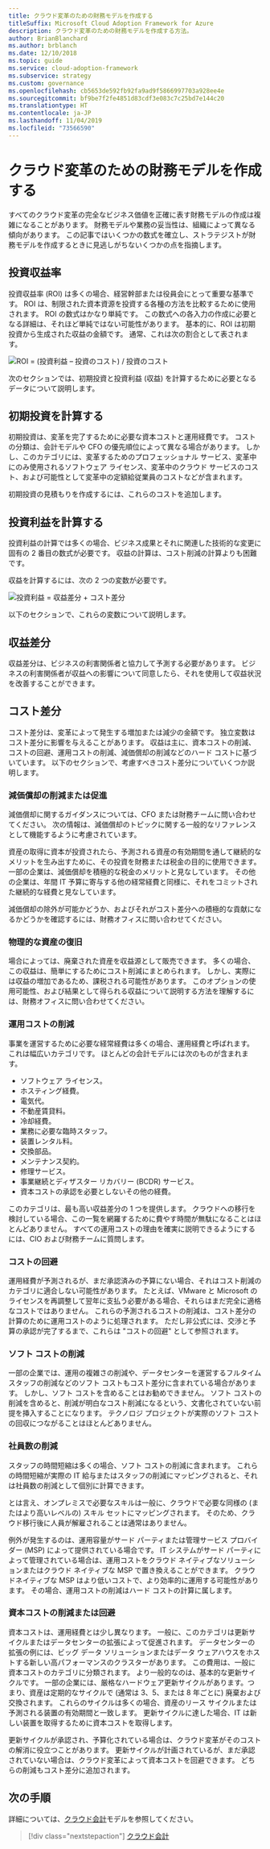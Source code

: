 ```yaml
---
title: クラウド変革のための財務モデルを作成する
titleSuffix: Microsoft Cloud Adoption Framework for Azure
description: クラウド変革のための財務モデルを作成する方法。
author: BrianBlanchard
ms.author: brblanch
ms.date: 12/10/2018
ms.topic: guide
ms.service: cloud-adoption-framework
ms.subservice: strategy
ms.custom: governance
ms.openlocfilehash: cb5653de592fb92fa9ad9f5866997703a928ee4e
ms.sourcegitcommit: bf9be7f2fe4851d83cdf3e083c7c25bd7e144c20
ms.translationtype: HT
ms.contentlocale: ja-JP
ms.lasthandoff: 11/04/2019
ms.locfileid: "73566590"
---
```

# <a name="create-a-financial-model-for-cloud-transformation"></a>クラウド変革のための財務モデルを作成する

すべてのクラウド変革の完全なビジネス価値を正確に表す財務モデルの作成は複雑になることがあります。 財務モデルや業務の妥当性は、組織によって異なる傾向があります。 この記事ではいくつかの数式を確立し、ストラテジストが財務モデルを作成するときに見逃しがちないくつかの点を指摘します。

## <a name="return-on-investment"></a>投資収益率

投資収益率 (ROI) は多くの場合、経営幹部または役員会にとって重要な基準です。 ROI は、制限された資本資源を投資する各種の方法を比較するために使用されます。 ROI の数式はかなり単純です。 この数式への各入力の作成に必要となる詳細は、それほど単純ではない可能性があります。 基本的に、ROI は初期投資から生成された収益の金額です。 通常、これは次の割合として表されます。

![ROI = (投資利益 – 投資のコスト) / 投資のコスト](../_images/strategy/formula-roi.png)

次のセクションでは、初期投資と投資利益 (収益) を計算するために必要となるデータについて説明します。

## <a name="calculate-initial-investment"></a>初期投資を計算する

初期投資は、変革を完了するために必要な資本コストと運用経費です。 コストの分類は、会計モデルや CFO の優先順位によって異なる場合があります。 しかし、このカテゴリには、変革するためのプロフェッショナル サービス、変革中にのみ使用されるソフトウェア ライセンス、変革中のクラウド サービスのコスト、および可能性として変革中の定額給従業員のコストなどが含まれます。

初期投資の見積もりを作成するには、これらのコストを追加します。

## <a name="calculate-the-gain-from-investment"></a>投資利益を計算する

投資利益の計算では多くの場合、ビジネス成果とそれに関連した技術的な変更に固有の 2 番目の数式が必要です。 収益の計算は、コスト削減の計算よりも困難です。

収益を計算するには、次の 2 つの変数が必要です。

![投資利益 = 収益差分 + コスト差分](../_images/strategy/formula-gain-from-investment.png)

以下のセクションで、これらの変数について説明します。

## <a name="revenue-deltas"></a>収益差分

収益差分は、ビジネスの利害関係者と協力して予測する必要があります。 ビジネスの利害関係者が収益への影響について同意したら、それを使用して収益状況を改善することができます。

## <a name="cost-deltas"></a>コスト差分

コスト差分は、変革によって発生する増加または減少の金額です。 独立変数はコスト差分に影響を与えることがあります。 収益は主に、資本コストの削減、コストの回避、運用コストの削減、減価償却の削減などのハード コストに基づいています。 以下のセクションで、考慮すべきコスト差分についていくつか説明します。

### <a name="depreciation-reduction-or-acceleration"></a>減価償却の削減または促進

減価償却に関するガイダンスについては、CFO または財務チームに問い合わせてください。 次の情報は、減価償却のトピックに関する一般的なリファレンスとして機能するように考慮されています。

資産の取得に資本が投資されたら、予測される資産の有効期間を通して継続的なメリットを生み出すために、その投資を財務または税金の目的に使用できます。 一部の企業は、減価償却を積極的な税金のメリットと見なしています。 その他の企業は、年間 IT 予算に寄与する他の経常経費と同様に、それをコミットされた継続的な経費と見なしています。

減価償却の除外が可能かどうか、およびそれがコスト差分への積極的な貢献になるかどうかを確認するには、財務オフィスに問い合わせてください。

### <a name="physical-asset-recovery"></a>物理的な資産の復旧

場合によっては、廃棄された資産を収益源として販売できます。 多くの場合、この収益は、簡単にするためにコスト削減にまとめられます。 しかし、実際には収益の増加であるため、課税される可能性があります。 このオプションの使用可能性、および結果として得られる収益について説明する方法を理解するには、財務オフィスに問い合わせてください。

### <a name="operational-cost-reductions"></a>運用コストの削減

事業を運営するために必要な経常経費は多くの場合、運用経費と呼ばれます。 これは幅広いカテゴリです。 ほとんどの会計モデルには次のものが含まれます。

- ソフトウェア ライセンス。
- ホスティング経費。
- 電気代。
- 不動産賃貸料。
- 冷却経費。
- 業務に必要な臨時スタッフ。
- 装置レンタル料。
- 交換部品。
- メンテナンス契約。
- 修理サービス。
- 事業継続とディザスター リカバリー (BCDR) サービス。
- 資本コストの承認を必要としないその他の経費。

このカテゴリは、最も高い収益差分の 1 つを提供します。 クラウドへの移行を検討している場合、この一覧を網羅するために費やす時間が無駄になることはほとんどありません。 すべての運用コストの理由を確実に説明できるようにするには、CIO および財務チームに質問します。

### <a name="cost-avoidance"></a>コストの回避

運用経費が予測されるが、まだ承認済みの予算にない場合、それはコスト削減のカテゴリに適合しない可能性があります。 たとえば、VMware と Microsoft のライセンスを再調整して翌年に支払う必要がある場合、それらはまだ完全に適格なコストではありません。 これらの予測されるコストの削減は、コスト差分の計算のために運用コストのように処理されます。 ただし非公式には、交渉と予算の承認が完了するまで、これらは "コストの回避" として参照されます。

### <a name="soft-cost-reductions"></a>ソフト コストの削減

一部の企業では、運用の複雑さの削減や、データセンターを運営するフルタイム スタッフの削減などのソフト コストもコスト差分に含まれている場合があります。 しかし、ソフト コストを含めることはお勧めできません。 ソフト コストの削減を含めると、削減が明白なコスト削減になるという、文書化されていない前提を挿入することになります。 テクノロジ プロジェクトが実際のソフト コストの回収につながることはほとんどありません。

### <a name="headcount-reductions"></a>社員数の削減

スタッフの時間短縮は多くの場合、ソフト コストの削減に含まれます。 これらの時間短縮が実際の IT 給与またはスタッフの削減にマッピングされると、それは社員数の削減として個別に計算できます。

とは言え、オンプレミスで必要なスキルは一般に、クラウドで必要な同様の (またはより高いレベルの) スキル セットにマッピングされます。 そのため、クラウド移行後に人員が解雇されることは通常はありません。

例外が発生するのは、運用容量がサード パーティまたは管理サービス プロバイダー (MSP) によって提供されている場合です。 IT システムがサード パーティによって管理されている場合は、運用コストをクラウド ネイティブなソリューションまたはクラウド ネイティブな MSP で置き換えることができます。 クラウドネイティブな MSP はより低いコストで、より効率的に運用する可能性があります。 その場合、運用コストの削減はハード コストの計算に属します。

### <a name="capital-expense-reductions-or-avoidance"></a>資本コストの削減または回避

資本コストは、運用経費とは少し異なります。 一般に、このカテゴリは更新サイクルまたはデータセンターの拡張によって促進されます。 データセンターの拡張の例には、ビッグ データ ソリューションまたはデータ ウェアハウスをホストする新しい高パフォーマンスのクラスターがあります。 この費用は、一般に資本コストのカテゴリに分類されます。 より一般的なのは、基本的な更新サイクルです。 一部の企業には、厳格なハードウェア更新サイクルがあります。つまり、資産は定期的なサイクルで (通常は 3、5、または 8 年ごとに) 廃棄および交換されます。 これらのサイクルは多くの場合、資産のリース サイクルまたは予測される装置の有効期間と一致します。 更新サイクルに達した場合、IT は新しい装置を取得するために資本コストを取得します。

更新サイクルが承認され、予算化されている場合は、クラウド変革がそのコストの解消に役立つことがあります。 更新サイクルが計画されているが、まだ承認されていない場合は、クラウド変革によって資本コストを回避できます。 どちらの削減もコスト差分に追加されます。

## <a name="next-steps"></a>次の手順

詳細については、[クラウド会計](./cloud-accounting.md)モデルを参照してください。

> [!div class="nextstepaction"]
> [クラウド会計](./cloud-accounting.md)
